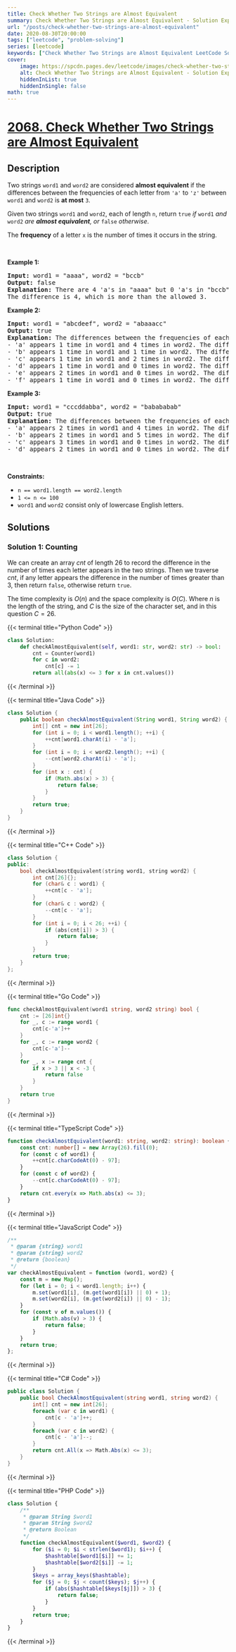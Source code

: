 ```yaml
---
title: Check Whether Two Strings are Almost Equivalent
summary: Check Whether Two Strings are Almost Equivalent - Solution Explained
url: "/posts/check-whether-two-strings-are-almost-equivalent"
date: 2020-08-30T20:00:00
tags: ["leetcode", "problem-solving"]
series: [leetcode]
keywords: ["Check Whether Two Strings are Almost Equivalent LeetCode Solution Explained in all languages", "2068", "leetcode question 2068", "Check Whether Two Strings are Almost Equivalent", "LeetCode", "leetcode solution in Python3 C++ Java Go PHP Ruby Swift TypeScript Rust C# JavaScript C", "GeeksforGeeks", "InterviewBit", "Coding Ninjas", "HackerRank", "HackerEarth", "CodeChef", "TopCoder", "AlgoExpert", "freeCodeCamp", "Codeforces", "GitHub", "AtCoder", "Samir Paul"]
cover:
    image: https://spcdn.pages.dev/leetcode/images/check-whether-two-strings-are-almost-equivalent.webp
    alt: Check Whether Two Strings are Almost Equivalent - Solution Explained
    hiddenInList: true
    hiddenInSingle: false
math: true
---
```



# [2068. Check Whether Two Strings are Almost Equivalent](https://leetcode.com/problems/check-whether-two-strings-are-almost-equivalent)


## Description

<p>Two strings <code>word1</code> and <code>word2</code> are considered <strong>almost equivalent</strong> if the differences between the frequencies of each letter from <code>&#39;a&#39;</code> to <code>&#39;z&#39;</code> between <code>word1</code> and <code>word2</code> is <strong>at most</strong> <code>3</code>.</p>

<p>Given two strings <code>word1</code> and <code>word2</code>, each of length <code>n</code>, return <code>true</code> <em>if </em><code>word1</code> <em>and</em> <code>word2</code> <em>are <strong>almost equivalent</strong>, or</em> <code>false</code> <em>otherwise</em>.</p>

<p>The <strong>frequency</strong> of a letter <code>x</code> is the number of times it occurs in the string.</p>

<p>&nbsp;</p>
<p><strong class="example">Example 1:</strong></p>

<pre>
<strong>Input:</strong> word1 = &quot;aaaa&quot;, word2 = &quot;bccb&quot;
<strong>Output:</strong> false
<strong>Explanation:</strong> There are 4 &#39;a&#39;s in &quot;aaaa&quot; but 0 &#39;a&#39;s in &quot;bccb&quot;.
The difference is 4, which is more than the allowed 3.
</pre>

<p><strong class="example">Example 2:</strong></p>

<pre>
<strong>Input:</strong> word1 = &quot;abcdeef&quot;, word2 = &quot;abaaacc&quot;
<strong>Output:</strong> true
<strong>Explanation:</strong> The differences between the frequencies of each letter in word1 and word2 are at most 3:
- &#39;a&#39; appears 1 time in word1 and 4 times in word2. The difference is 3.
- &#39;b&#39; appears 1 time in word1 and 1 time in word2. The difference is 0.
- &#39;c&#39; appears 1 time in word1 and 2 times in word2. The difference is 1.
- &#39;d&#39; appears 1 time in word1 and 0 times in word2. The difference is 1.
- &#39;e&#39; appears 2 times in word1 and 0 times in word2. The difference is 2.
- &#39;f&#39; appears 1 time in word1 and 0 times in word2. The difference is 1.
</pre>

<p><strong class="example">Example 3:</strong></p>

<pre>
<strong>Input:</strong> word1 = &quot;cccddabba&quot;, word2 = &quot;babababab&quot;
<strong>Output:</strong> true
<strong>Explanation:</strong> The differences between the frequencies of each letter in word1 and word2 are at most 3:
- &#39;a&#39; appears 2 times in word1 and 4 times in word2. The difference is 2.
- &#39;b&#39; appears 2 times in word1 and 5 times in word2. The difference is 3.
- &#39;c&#39; appears 3 times in word1 and 0 times in word2. The difference is 3.
- &#39;d&#39; appears 2 times in word1 and 0 times in word2. The difference is 2.
</pre>

<p>&nbsp;</p>
<p><strong>Constraints:</strong></p>

<ul>
	<li><code>n == word1.length == word2.length</code></li>
	<li><code>1 &lt;= n &lt;= 100</code></li>
	<li><code>word1</code> and <code>word2</code> consist only of lowercase English letters.</li>
</ul>

## Solutions

### Solution 1: Counting

We can create an array $cnt$ of length $26$ to record the difference in the number of times each letter appears in the two strings. Then we traverse $cnt$, if any letter appears the difference in the number of times greater than $3$, then return `false`, otherwise return `true`.

The time complexity is $O(n)$ and the space complexity is $O(C)$. Where $n$ is the length of the string, and $C$ is the size of the character set, and in this question $C = 26$.

<!-- tabs:start -->

{{< terminal title="Python Code" >}}
```python
class Solution:
    def checkAlmostEquivalent(self, word1: str, word2: str) -> bool:
        cnt = Counter(word1)
        for c in word2:
            cnt[c] -= 1
        return all(abs(x) <= 3 for x in cnt.values())
```
{{< /terminal >}}

{{< terminal title="Java Code" >}}
```java
class Solution {
    public boolean checkAlmostEquivalent(String word1, String word2) {
        int[] cnt = new int[26];
        for (int i = 0; i < word1.length(); ++i) {
            ++cnt[word1.charAt(i) - 'a'];
        }
        for (int i = 0; i < word2.length(); ++i) {
            --cnt[word2.charAt(i) - 'a'];
        }
        for (int x : cnt) {
            if (Math.abs(x) > 3) {
                return false;
            }
        }
        return true;
    }
}
```
{{< /terminal >}}

{{< terminal title="C++ Code" >}}
```cpp
class Solution {
public:
    bool checkAlmostEquivalent(string word1, string word2) {
        int cnt[26]{};
        for (char& c : word1) {
            ++cnt[c - 'a'];
        }
        for (char& c : word2) {
            --cnt[c - 'a'];
        }
        for (int i = 0; i < 26; ++i) {
            if (abs(cnt[i]) > 3) {
                return false;
            }
        }
        return true;
    }
};
```
{{< /terminal >}}

{{< terminal title="Go Code" >}}
```go
func checkAlmostEquivalent(word1 string, word2 string) bool {
	cnt := [26]int{}
	for _, c := range word1 {
		cnt[c-'a']++
	}
	for _, c := range word2 {
		cnt[c-'a']--
	}
	for _, x := range cnt {
		if x > 3 || x < -3 {
			return false
		}
	}
	return true
}
```
{{< /terminal >}}

{{< terminal title="TypeScript Code" >}}
```ts
function checkAlmostEquivalent(word1: string, word2: string): boolean {
    const cnt: number[] = new Array(26).fill(0);
    for (const c of word1) {
        ++cnt[c.charCodeAt(0) - 97];
    }
    for (const c of word2) {
        --cnt[c.charCodeAt(0) - 97];
    }
    return cnt.every(x => Math.abs(x) <= 3);
}
```
{{< /terminal >}}

{{< terminal title="JavaScript Code" >}}
```js
/**
 * @param {string} word1
 * @param {string} word2
 * @return {boolean}
 */
var checkAlmostEquivalent = function (word1, word2) {
    const m = new Map();
    for (let i = 0; i < word1.length; i++) {
        m.set(word1[i], (m.get(word1[i]) || 0) + 1);
        m.set(word2[i], (m.get(word2[i]) || 0) - 1);
    }
    for (const v of m.values()) {
        if (Math.abs(v) > 3) {
            return false;
        }
    }
    return true;
};
```
{{< /terminal >}}

{{< terminal title="C# Code" >}}
```cs
public class Solution {
    public bool CheckAlmostEquivalent(string word1, string word2) {
        int[] cnt = new int[26];
        foreach (var c in word1) {
            cnt[c - 'a']++;
        }
        foreach (var c in word2) {
            cnt[c - 'a']--;
        }
        return cnt.All(x => Math.Abs(x) <= 3);
    }
}
```
{{< /terminal >}}

{{< terminal title="PHP Code" >}}
```php
class Solution {
    /**
     * @param String $word1
     * @param String $word2
     * @return Boolean
     */
    function checkAlmostEquivalent($word1, $word2) {
        for ($i = 0; $i < strlen($word1); $i++) {
            $hashtable[$word1[$i]] += 1;
            $hashtable[$word2[$i]] -= 1;
        }
        $keys = array_keys($hashtable);
        for ($j = 0; $j < count($keys); $j++) {
            if (abs($hashtable[$keys[$j]]) > 3) {
                return false;
            }
        }
        return true;
    }
}
```
{{< /terminal >}}

<!-- tabs:end -->

<!-- end -->
